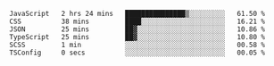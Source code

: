 <!--START_SECTION:waka-->

```text
JavaScript   2 hrs 24 mins   ███████████████▒░░░░░░░░░   61.50 %
CSS          38 mins         ████░░░░░░░░░░░░░░░░░░░░░   16.21 %
JSON         25 mins         ██▓░░░░░░░░░░░░░░░░░░░░░░   10.86 %
TypeScript   25 mins         ██▓░░░░░░░░░░░░░░░░░░░░░░   10.80 %
SCSS         1 min           ░░░░░░░░░░░░░░░░░░░░░░░░░   00.58 %
TSConfig     0 secs          ░░░░░░░░░░░░░░░░░░░░░░░░░   00.05 %
```

<!--END_SECTION:waka-->


<!--
**Leorio21/Leorio21** is a ✨ _special_ ✨ repository because its `README.md` (this file) appears on your GitHub profile.

Here are some ideas to get you started:

- 🔭 I’m currently working on ...
- 🌱 I’m currently learning ...
- 👯 I’m looking to collaborate on ...
- 🤔 I’m looking for help with ...
- 💬 Ask me about ...
- 📫 How to reach me: ...
- 😄 Pronouns: ...
- ⚡ Fun fact: ...
-->
